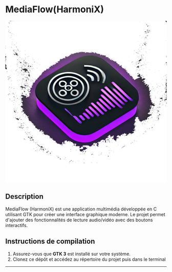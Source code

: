 # MediaFlow(HarmoniX)

![Logo de harmoniX](media/harmoniX-t.png)

## Description
MediaFlow (HarmoniX) est une application multimédia développée en C utilisant GTK pour créer une interface graphique moderne. Le projet permet d'ajouter des fonctionnalités de lecture audio/vidéo avec des boutons interactifs.

## Instructions de compilation
1. Assurez-vous que **GTK 3** est installé sur votre système.
2. Clonez ce dépôt et accédez au répertoire du projet puis dans le terminal



------------------------------------------------------------------------------------------------------------
